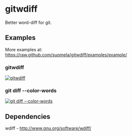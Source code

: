 gitwdiff
========

Better word-diff for git.

Examples
--------

More examples at: https://raw.github.com/suomela/gitwdiff/examples/example/

### gitwdiff

[<img src="https://raw.github.com/suomela/gitwdiff/examples/example/example1-gitwdiff.png" alt="gitwdiff" title="gitwdiff">][1]

### git diff --color-words

[<img src="https://raw.github.com/suomela/gitwdiff/examples/example/example1-diff-words.png" alt="git diff --color-words" title="git diff --color-words">][2]

[1]: https://raw.github.com/suomela/gitwdiff/examples/example/example1-diff-words.png
[2]: https://raw.github.com/suomela/gitwdiff/examples/example/example1-diff-words.png


Dependencies
------------

wdiff - http://www.gnu.org/software/wdiff/
